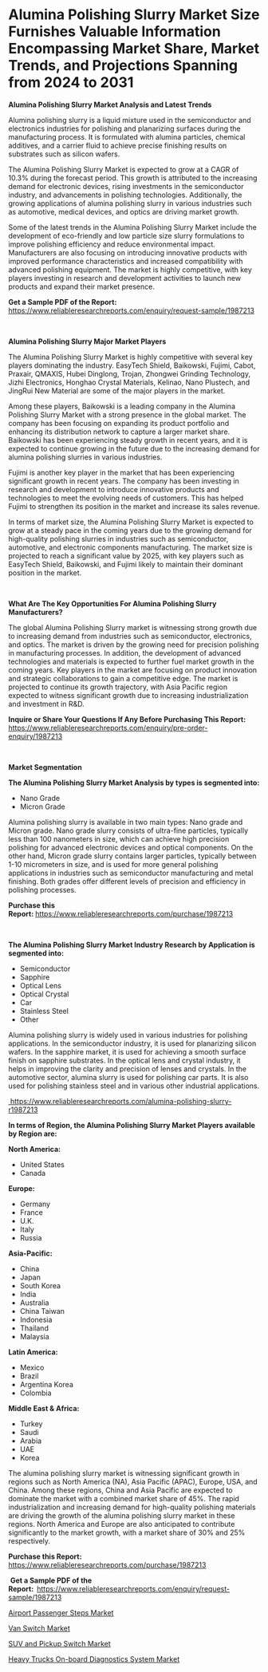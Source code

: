 <p><h1>Alumina Polishing Slurry Market Size Furnishes Valuable Information Encompassing Market Share, Market Trends, and Projections Spanning from 2024 to 2031</h1></p><p><strong>Alumina Polishing Slurry Market Analysis and Latest Trends</strong></p>
<p><p>Alumina polishing slurry is a liquid mixture used in the semiconductor and electronics industries for polishing and planarizing surfaces during the manufacturing process. It is formulated with alumina particles, chemical additives, and a carrier fluid to achieve precise finishing results on substrates such as silicon wafers.</p><p>The Alumina Polishing Slurry Market is expected to grow at a CAGR of 10.3% during the forecast period. This growth is attributed to the increasing demand for electronic devices, rising investments in the semiconductor industry, and advancements in polishing technologies. Additionally, the growing applications of alumina polishing slurry in various industries such as automotive, medical devices, and optics are driving market growth.</p><p>Some of the latest trends in the Alumina Polishing Slurry Market include the development of eco-friendly and low particle size slurry formulations to improve polishing efficiency and reduce environmental impact. Manufacturers are also focusing on introducing innovative products with improved performance characteristics and increased compatibility with advanced polishing equipment. The market is highly competitive, with key players investing in research and development activities to launch new products and expand their market presence.</p></p>
<p><strong>Get a Sample PDF of the Report:&nbsp;</strong> <a href="https://www.reliableresearchreports.com/enquiry/request-sample/1987213">https://www.reliableresearchreports.com/enquiry/request-sample/1987213</a></p>
<p>&nbsp;</p>
<p><strong>Alumina Polishing Slurry Major Market Players</strong></p>
<p><p>The Alumina Polishing Slurry Market is highly competitive with several key players dominating the industry. EasyTech Shield, Baikowski, Fujimi, Cabot, Praxair, QMAXIS, Hubei Dinglong, Trojan, Zhongwei Grinding Technology, Jizhi Electronics, Honghao Crystal Materials, Kelinao, Nano Plustech, and JingRui New Material are some of the major players in the market.</p><p>Among these players, Baikowski is a leading company in the Alumina Polishing Slurry Market with a strong presence in the global market. The company has been focusing on expanding its product portfolio and enhancing its distribution network to capture a larger market share. Baikowski has been experiencing steady growth in recent years, and it is expected to continue growing in the future due to the increasing demand for alumina polishing slurries in various industries.</p><p>Fujimi is another key player in the market that has been experiencing significant growth in recent years. The company has been investing in research and development to introduce innovative products and technologies to meet the evolving needs of customers. This has helped Fujimi to strengthen its position in the market and increase its sales revenue.</p><p>In terms of market size, the Alumina Polishing Slurry Market is expected to grow at a steady pace in the coming years due to the growing demand for high-quality polishing slurries in industries such as semiconductor, automotive, and electronic components manufacturing. The market size is projected to reach a significant value by 2025, with key players such as EasyTech Shield, Baikowski, and Fujimi likely to maintain their dominant position in the market.</p></p>
<p>&nbsp;</p>
<p><strong>What Are The Key Opportunities For Alumina Polishing Slurry Manufacturers?</strong></p>
<p><p>The global Alumina Polishing Slurry market is witnessing strong growth due to increasing demand from industries such as semiconductor, electronics, and optics. The market is driven by the growing need for precision polishing in manufacturing processes. In addition, the development of advanced technologies and materials is expected to further fuel market growth in the coming years. Key players in the market are focusing on product innovation and strategic collaborations to gain a competitive edge. The market is projected to continue its growth trajectory, with Asia Pacific region expected to witness significant growth due to increasing industrialization and investment in R&D.</p></p>
<p><strong>Inquire or Share Your Questions If Any Before Purchasing This Report:</strong> <a href="https://www.reliableresearchreports.com/enquiry/pre-order-enquiry/1987213">https://www.reliableresearchreports.com/enquiry/pre-order-enquiry/1987213</a></p>
<p>&nbsp;</p>
<p><strong>Market Segmentation</strong></p>
<p><strong>The Alumina Polishing Slurry Market Analysis by types is segmented into:</strong></p>
<p><ul><li>Nano Grade</li><li>Micron Grade</li></ul></p>
<p><p>Alumina polishing slurry is available in two main types: Nano grade and Micron grade. Nano grade slurry consists of ultra-fine particles, typically less than 100 nanometers in size, which can achieve high precision polishing for advanced electronic devices and optical components. On the other hand, Micron grade slurry contains larger particles, typically between 1-10 micrometers in size, and is used for more general polishing applications in industries such as semiconductor manufacturing and metal finishing. Both grades offer different levels of precision and efficiency in polishing processes.</p></p>
<p><strong>Purchase this Report:&nbsp;</strong><a href="https://www.reliableresearchreports.com/purchase/1987213">https://www.reliableresearchreports.com/purchase/1987213</a></p>
<p>&nbsp;</p>
<p><strong>The Alumina Polishing Slurry Market Industry Research by Application is segmented into:</strong></p>
<p><ul><li>Semiconductor</li><li>Sapphire</li><li>Optical Lens</li><li>Optical Crystal</li><li>Car</li><li>Stainless Steel</li><li>Other</li></ul></p>
<p><p>Alumina polishing slurry is widely used in various industries for polishing applications. In the semiconductor industry, it is used for planarizing silicon wafers. In the sapphire market, it is used for achieving a smooth surface finish on sapphire substrates. In the optical lens and crystal industry, it helps in improving the clarity and precision of lenses and crystals. In the automotive sector, alumina slurry is used for polishing car parts. It is also used for polishing stainless steel and in various other industrial applications.</p></p>
<p><a href="https://www.reliableresearchreports.com/alumina-polishing-slurry-r1987213">&nbsp;https://www.reliableresearchreports.com/alumina-polishing-slurry-r1987213</a></p>
<p><strong>In terms of Region, the Alumina Polishing Slurry Market Players available by Region are:</strong></p>
<p>
    <p> <strong> North America: </strong>
        <ul>
            <li>United States</li>
            <li>Canada</li>
        </ul>
        </p> 
    <p> <strong> Europe: </strong>
        <ul>
            <li>Germany</li>
            <li>France</li>
            <li>U.K.</li>
            <li>Italy</li>
            <li>Russia</li>
        </ul>
        </p> 
    <p> <strong> Asia-Pacific: </strong>
        <ul>
            <li>China</li>
            <li>Japan</li>
            <li>South Korea</li>
            <li>India</li>
            <li>Australia</li>
            <li>China Taiwan</li>
            <li>Indonesia</li>
            <li>Thailand</li>
            <li>Malaysia</li>
        </ul>
        </p> 
    <p> <strong> Latin America: </strong>
        <ul>
            <li>Mexico</li>
            <li>Brazil</li>
            <li>Argentina Korea</li>
            <li>Colombia</li>
        </ul>
        </p> 
    <p> <strong> Middle East & Africa: </strong>
        <ul>
            <li>Turkey</li>
            <li>Saudi</li>
            <li>Arabia</li>
            <li>UAE</li>
            <li>Korea</li>
        </ul>
    </p>
    </p>
<p><p>The alumina polishing slurry market is witnessing significant growth in regions such as North America (NA), Asia Pacific (APAC), Europe, USA, and China. Among these regions, China and Asia Pacific are expected to dominate the market with a combined market share of 45%. The rapid industrialization and increasing demand for high-quality polishing materials are driving the growth of the alumina polishing slurry market in these regions. North America and Europe are also anticipated to contribute significantly to the market growth, with a market share of 30% and 25% respectively.</p></p>
<p><strong>Purchase this Report: </strong><a href="https://www.reliableresearchreports.com/purchase/1987213">https://www.reliableresearchreports.com/purchase/1987213</a></p>
<p>&nbsp;<strong>Get a Sample PDF of the Report:&nbsp;&nbsp;</strong><a href="https://www.reliableresearchreports.com/enquiry/request-sample/1987213">https://www.reliableresearchreports.com/enquiry/request-sample/1987213</a></p>
<p><strong></strong></p>
<p><p><a href="https://medium.com/@bernadette.james576/exploring-airport-passenger-steps-market-dynamics-global-trends-and-future-growth-prospects-2024-ba4c3f463eae">Airport Passenger Steps Market</a></p><p><a href="https://github.com/khayangel/Market-Research-Report-List-4/blob/main/van-switch-market.md">Van Switch Market</a></p><p><a href="https://github.com/brentleyjimmiealvaradoz4l1rea/Market-Research-Report-List-3/blob/main/suv-and-pickup-switch-market.md">SUV and Pickup Switch Market</a></p><p><a href="https://medium.com/@emma.white454357/global-heavy-trucks-on-board-diagnostics-system-market-is-projected-to-grow-at-a-cagr-of-4-1-92c0b1f38539">Heavy Trucks On-board Diagnostics System Market</a></p></p>